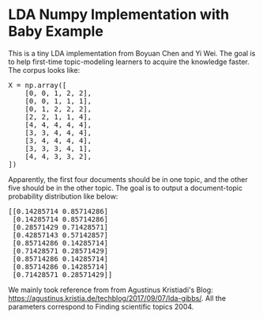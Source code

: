 # LDA Numpy Implementation with Baby Example

This is a tiny LDA implementation from Boyuan Chen and Yi Wei. The goal is to help first-time topic-modeling learners to acquire the knowledge faster. The corpus looks like:

<pre>
X = np.array([
    [0, 0, 1, 2, 2],
    [0, 0, 1, 1, 1],
    [0, 1, 2, 2, 2],
    [2, 2, 1, 1, 4],
    [4, 4, 4, 4, 4],
    [3, 3, 4, 4, 4],
    [3, 4, 4, 4, 4],
    [3, 3, 3, 4, 1],
    [4, 4, 3, 3, 2],
]) </pre>

Apparently, the first four documents should be in one topic, and the other five should be in the other topic. The goal is to output a document-topic probability distribution like below:
<pre>
[[0.14285714 0.85714286]
 [0.14285714 0.85714286]
 [0.28571429 0.71428571]
 [0.42857143 0.57142857]
 [0.85714286 0.14285714]
 [0.71428571 0.28571429]
 [0.85714286 0.14285714]
 [0.85714286 0.14285714]
 [0.71428571 0.28571429]]</pre>
We mainly took reference from from Agustinus Kristiadi's Blog: https://agustinus.kristia.de/techblog/2017/09/07/lda-gibbs/. All the parameters correspond to Finding scientific topics 2004. 
